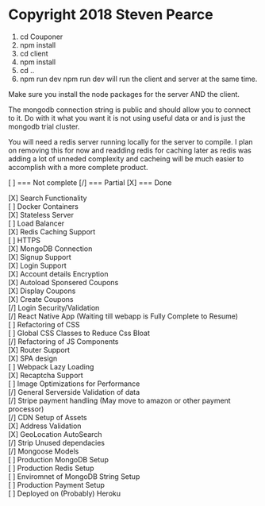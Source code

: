 # Copyright 2018 Steven Pearce

1) cd Couponer
2) npm install
3) cd client
4) npm install
5) cd ..
6) npm run dev
npm run dev will run the client and server at the same time.

Make sure you install the node packages for the server AND the client.

The mongodb connection string is public and should allow you to connect to it. Do with it what you want it is not using useful data or and is just the mongodb trial cluster.

You will need a redis server running locally for the server to compile. I plan on removing this for now and readding redis for caching later as redis was adding a lot of unneded complexity and cacheing will be much easier to accomplish with a more complete product.

[ ] === Not complete
[/] === Partial
[X] === Done

[X] Search Functionality <br />
[ ] Docker Containers <br />
[X] Stateless Server <br />
[ ] Load Balancer <br />
[X] Redis Caching Support <br />
[ ] HTTPS <br />
[X] MongoDB Connection <br />
[X] Signup Support <br />
[X] Login Support <br />
[X] Account details Encryption <br />
[X] Autoload Sponsered Coupons <br />
[X] Display Coupons <br />
[X] Create Coupons <br />
[/] Login Security/Validation <br />
[/] React Native App (Waiting till webapp is Fully Complete to Resume) <br />
[ ] Refactoring of CSS <br />
[ ] Global CSS Classes to Reduce Css Bloat <br />
[/] Refactoring of JS Components <br />
[X] Router Support <br />
[X] SPA design <br />
[ ] Webpack Lazy Loading <br />
[X] Recaptcha Support <br />
[ ] Image Optimizations for Performance <br />
[/] General Serverside Validation of data <br />
[/] Stripe payment handling (May move to amazon or other payment processor) <br />
[/] CDN Setup of Assets <br />
[X] Address Validation <br />
[X] GeoLocation AutoSearch  <br />
[/] Strip Unused dependacies <br />
[/] Mongoose Models <br />
[ ] Production MongoDB Setup <br />
[ ] Production Redis Setup <br />
[ ] Enviromnet of MongoDB String Setup <br />
[ ] Production Payment Setup <br />
[ ] Deployed on (Probably) Heroku <br />
